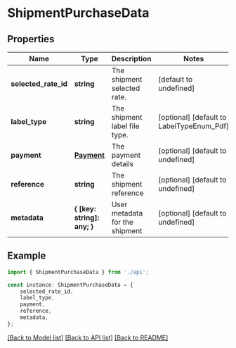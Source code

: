 # ShipmentPurchaseData


## Properties

Name | Type | Description | Notes
------------ | ------------- | ------------- | -------------
**selected_rate_id** | **string** | The shipment selected rate. | [default to undefined]
**label_type** | **string** | The shipment label file type. | [optional] [default to LabelTypeEnum_Pdf]
**payment** | [**Payment**](Payment.md) | The payment details | [optional] [default to undefined]
**reference** | **string** | The shipment reference | [optional] [default to undefined]
**metadata** | **{ [key: string]: any; }** | User metadata for the shipment | [optional] [default to undefined]

## Example

```typescript
import { ShipmentPurchaseData } from './api';

const instance: ShipmentPurchaseData = {
    selected_rate_id,
    label_type,
    payment,
    reference,
    metadata,
};
```

[[Back to Model list]](../README.md#documentation-for-models) [[Back to API list]](../README.md#documentation-for-api-endpoints) [[Back to README]](../README.md)

